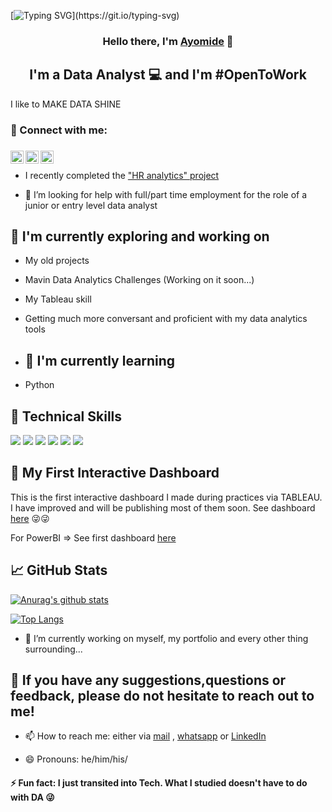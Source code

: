 [![Typing SVG](https://readme-typing-svg.demolab.com?font=Fira+Code&pause=1000&width=435&lines=Welcome+here+%F0%9F%91%8B;How+are+you+today?)](https://git.io/typing-svg)


<h3 align="center">
  
Hello there, I'm <a href="https://rufai-aa.github.io" target="_blank" rel="noreferrer">Ayomide</a> 👋 
</h3>

<h2 align="center">
I'm a Data Analyst 💻 and I'm #OpenToWork
</h2> 

I like to MAKE DATA SHINE

### 🤝 Connect with me:

<h3 align="center">
<a href="https://www.linkedin.com/in/ayomide-rufai-ba5354223/"><img align="left" src="https://raw.githubusercontent.com/yushi1007/yushi1007/main/images/linkedin.svg" alt="Yu Shi | LinkedIn" width="21px"/></a>
<a href="https://instagram.com/kingraaz.me"><img align="left" src="https://raw.githubusercontent.com/yushi1007/yushi1007/main/images/instagram.svg" alt="Yu Shi | Instagram" width="21px"/></a>
<a href="https://medium.com/@AArufai/"><img align="left" src="https://raw.githubusercontent.com/yushi1007/yushi1007/main/images/medium.svg" alt="Yu Shi | Medium" width="21px"/></a>
</h3>

</br>

- I recently completed the ["HR analytics" project](https://medium.com/@AArufai/hr-analytics-b936553d5725)


- 🤔 I’m looking for help with full/part time employment for the role of a junior or entry level data analyst 


## 🔭 I'm currently exploring and working on

- My old projects
- Mavin Data Analytics Challenges (Working on it soon...)
- My Tableau skill
- Getting much more conversant and proficient with my data analytics tools


- ## 🌱 I'm currently learning

- Python
  

## 💼 Technical Skills


![](https://img.shields.io/badge/|-Tableau-informational?style=flat&logo=Tableau&color=blue)
![](https://img.shields.io/badge/|-PowerBI-informational?style=flat&logo=PowerBI&color=yellowgreen)
![](https://img.shields.io/badge/|-MySQL-informational?style=flat&logo=MySQL&color=336791)
![](https://img.shields.io/badge/|-Excel-informational?style=flat&logo=microsoftExcel&color=green)
![](https://img.shields.io/badge/|-R-informational?style=flat&logo=R&color=informational)
![](https://img.shields.io/badge/|-Python-informational?style=flat&logo=Python&color=yellow)




## 📝 My First Interactive Dashboard
This is the first interactive dashboard I made during practices via TABLEAU. I have improved and will be publishing most of them soon.
See dashboard [here](https://public.tableau.com/views/InternationalBreweriesAnalysis2017-2019interactivedashboard/Intro?:language=en-US&:display_count=n&:origin=viz_share_link) 😜😜

For PowerBI => See first dashboard [here](https://app.powerbi.com/view?r=eyJrIjoiYjM4ZDM5ZGMtZTQ5ZS00NDAwLThlZTktODQ1MTE5ZDBhMzNlIiwidCI6ImUyMzA2NmNkLTRjZDItNGVjNC1hZjEyLWIwZDg4NzJjYzUxMCJ9&pageName=ReportSection40fbd668b65aa501bd57)


## 📈 GitHub Stats 

[![Anurag's github stats](https://github-readme-stats.vercel.app/api?username=Rufai-AA)](https://github.com/Rufai-AA)

[![Top Langs](https://github-readme-stats.vercel.app/api/top-langs/?username=Rufai-AA&layout=compact)](https://github.com/Rufai-AA)

                                                                                                     
- 🔭 I’m currently working on myself, my portfolio and every other thing surrounding...

## 💬 If you have any suggestions,questions or feedback, please do not hesitate to reach out to me!
- 📫 How to reach me: 
either via [mail](mailto:rhayzhed@gmail.com) , [whatsapp](https://api.whatsapp.com/send/?phone=%2B2348134450043&text&type=phone_number&app_absent=0) or [LinkedIn](https://www.linkedin.com/in/ayomide-rufai-ba5354223) 

- 😄 Pronouns: he/him/his/
#### ⚡ Fun fact: I just transited into Tech. What I studied doesn't have to do with DA 😜
